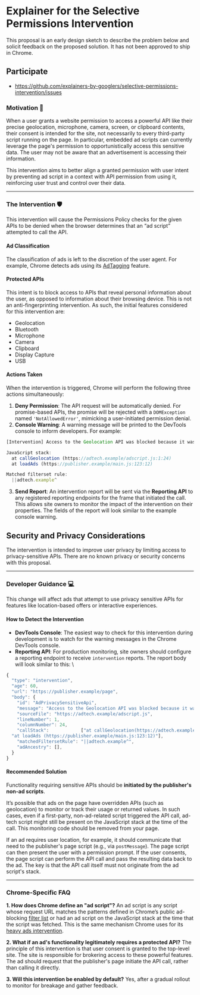 # Explainer for the Selective Permissions Intervention

This proposal is an early design sketch to describe the problem below and solicit
feedback on the proposed solution. It has not been approved to ship in Chrome.

## Participate
- https://github.com/explainers-by-googlers/selective-permissions-intervention/issues


### Motivation 🤔

When a user grants a website permission to access a powerful API like their precise geolocation, microphone, camera, screen, or clipboard contents, their consent is intended for the site, not necessarily to every third-party script running on the page. In particular, embedded ad scripts can currently leverage the page's permission to opportunistically access this sensitive data. The user may not be aware that an advertisement is accessing their information.

This intervention aims to better align a granted permission with user intent by preventing ad script in a context with API permission from using it, reinforcing user trust and control over their data.


---


### The Intervention 🛡️

This intervention will cause the Permissions Policy checks for the given APIs to be denied when the browser determines that an “ad script” attempted to call the API.


#### Ad Classification

The classification of ads is left to the discretion of the user agent. For example, Chrome detects ads using its [AdTagging](https://chromium.googlesource.com/chromium/src/+/master/docs/ad_tagging.md) feature.


#### Protected APIs

This intent is to block access to APIs that reveal personal information about the user, as opposed to information about their browsing device. This is not an anti-fingerprinting intervention. As such, the initial features considered for this intervention are:

* Geolocation
* Bluetooth
* Microphone
* Camera
* Clipboard
* Display Capture
* USB


#### Actions Taken

When the intervention is triggered, Chrome will perform the following three actions simultaneously:



1. **Deny Permission**: The API request will be automatically denied. For promise-based APIs, the promise will be rejected with a `DOMException` named `'NotAllowedError'`, mimicking a user-initiated permission denial.
2. **Console Warning**: A warning message will be printed to the DevTools console to inform developers. For example:
```javascript
[Intervention] Access to the Geolocation API was blocked because it was initiated by an ad script.

JavaScript stack:
  at callGeolocation (https://adtech.example/adscript.js:1:24)
  at loadAds (https://publisher.example/main.js:123:12)

Matched filterset rule:
  ||adtech.example^

```
3. **Send Report**: An intervention report will be sent via the **Reporting API** to any registered reporting endpoints for the frame that initiated the call. This allows site owners to monitor the impact of the intervention on their properties. The fields of the report will look similar to the example console warning.

## Security and Privacy Considerations

The intervention is intended to improve user privacy by limiting access to privacy-sensitive APIs. There are no known privacy or security concerns with this proposal.

---


### Developer Guidance 💻

This change will affect ads that attempt to use privacy sensitive APIs for features like location-based offers or interactive experiences.


#### How to Detect the Intervention



* **DevTools Console**: The easiest way to check for this intervention during development is to watch for the warning messages in the Chrome DevTools console.
* **Reporting API**: For production monitoring, site owners should configure a reporting endpoint to receive `intervention` reports. The report body will look similar to this: \
```javascript
{
  "type": "intervention",
  "age": 60,
  "url": "https://publisher.example/page",
  "body": {
    "id": "AdPrivacySensitiveApi",
    "message": "Access to the Geolocation API was blocked because it was initiated by an ad script.",
    "sourceFile": "https://adtech.example/adscript.js",
    "lineNumber": 1,
    "columnNumber": 24,
    "callStack":            ["at callGeolocation(https://adtech.example/adscript.js:1:24)", 
  "at loadAds (https://publisher.example/main.js:123:12)"],
    "matchedFiltersetRule": "||adtech.example^",
    "adAncestry": [],
  }
}

```





#### Recommended Solution

Functionality requiring sensitive APIs should be **initiated by the publisher's non-ad scripts**.

It’s possible that ads on the page have overridden APIs (such as geolocation) to monitor or track their usage or returned values. In such cases, even if a first-party, non-ad-related script triggered the API call, ad-tech script might still be present on the JavaScript stack at the time of the call. This monitoring code should be removed from your page.

If an ad requires user location, for example, it should communicate that need to the publisher's page script (e.g., via `postMessage`). The page script can then present the user with a permission prompt. If the user consents, the page script can perform the API call and pass the resulting data back to the ad. The key is that the API call itself must not originate from the ad script's stack.


---


### **Chrome-Specific FAQ**

**1. How does Chrome define an "ad script"?** An ad script is any script whose request URL matches the patterns defined in Chrome’s public ad-blocking [filter list](https://github.com/chromium/chromium-ads-detection) or had an ad script on the JavaScript stack at the time that the script was fetched. This is the same mechanism Chrome uses for its [heavy ads intervention](https://developer.chrome.com/blog/heavy-ad-interventions).

**2. What if an ad's functionality legitimately requires a protected API?** The principle of this intervention is that user consent is granted to the top-level site. The site is responsible for brokering access to these powerful features. The ad should request that the publisher's page initiate the API call, rather than calling it directly.

**3. Will this intervention be enabled by default?** Yes, after a gradual rollout to monitor for breakage and gather feedback.


